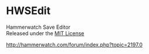 HWSEdit
=======

Hammerwatch Save Editor  
Released under the [MIT License](http://opensource.org/licenses/MIT)

http://hammerwatch.com/forum/index.php?topic=2197.0
